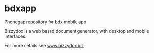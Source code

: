 # bdxapp
Phonegap repository for bdx mobile app

Bizzydox is a web based document generator, with desktop and mobile interfaces.

For more details see www.bizzydox.biz
